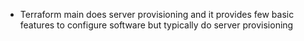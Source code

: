 * Terraform main does server provisioning and it provides few basic features to configure software but typically do server provisioning 